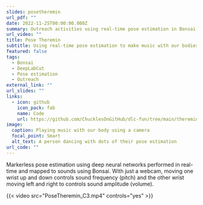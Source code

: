 ```yaml
---
slides: posetheremin
url_pdf: ""
date: 2022-11-25T00:00:00.000Z
summary: Outreach activities using real-time pose estimation in Bonsai
url_video: ""
title: Pose Theremin
subtitle: Using real-time pose estimation to make music with our bodies
featured: false
tags:
  - Bonsai
  - DeepLabCut
  - Pose estimation
  - Outreach
external_link: ""
url_slides: ""
links:
  - icon: github
    icon_pack: fab
    name: Code
    url: https://github.com/ChucklesOnGitHub/dlc-fun/tree/main/theremin
image:
  caption: Playing music with our body using a camera
  focal_point: Smart
  alt_text: A person dancing with dots of their pose estimation
url_code: ""
---
```

Markerless pose estimation using deep neural networks performed in real-time and mapped to sounds using Bonsai.
With just a webcam, moving one wrist up and down controls sound frequency (pitch) and the other wrist moving left and right to controls sound amplitude (volume).

{{< video src="PoseTheremin_C3.mp4" controls="yes" >}}
